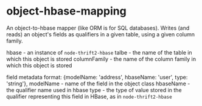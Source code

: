 # object-hbase-mapping
An object-to-hbase mapper (like ORM is for SQL databases).
Writes (and reads) an object's fields as qualifiers in a given table, using a given column family.

hbase - an instance of `node-thrift2-hbase`
talbe - the name of the table in which this object is stored
columnFamily - the name of the column family in which this object is stored

field metadata format:
{modelName: 'address', hbaseName: 'user', type: 'string'},
modelName - name of the field in the object class
hbaseName - the qualifier name used in hbase
type - the type of value stored in the qualifier representing this field in HBase, as in `node-thrift2-hbase` 